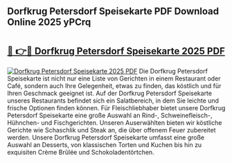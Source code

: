## Dorfkrug Petersdorf Speisekarte PDF Download Online 2025 yPCrq

# <h2><a href="http://gcb6he.nevu.top/?p=Dorfkrug+Petersdorf+Speisekarte">🔗 👉🔴 Dorfkrug Petersdorf Speisekarte 2025 PDF</a></h2>

[![Dorfkrug Petersdorf Speisekarte 2025 PDF](https://i.imgur.com/dBaPXMq.png)](http://gcb6he.nevu.top/?p=Dorfkrug+Petersdorf+Speisekarte)
Die Dorfkrug Petersdorf Speisekarte ist nicht nur eine Liste von Gerichten in einem Restaurant oder Café, sondern auch Ihre Gelegenheit, etwas zu finden, das köstlich und für Ihren Geschmack geeignet ist. Auf der Dorfkrug Petersdorf Speisekarte unseres Restaurants befindet sich ein Salatbereich, in dem Sie leichte und frische Optionen finden können. Für Fleischliebhaber bietet unsere Dorfkrug Petersdorf Speisekarte eine große Auswahl an Rind-, Schweinefleisch-, Hühnchen- und Fischgerichten. Unseren Auserwählten bieten wir köstliche Gerichte wie Schaschlik und Steak an, die über offenem Feuer zubereitet werden. Unsere Dorfkrug Petersdorf Speisekarte umfasst eine große Auswahl an Desserts, von klassischen Torten und Kuchen bis hin zu exquisiten Crème Brûlée und Schokoladentörtchen.
